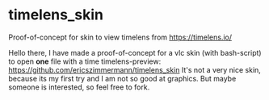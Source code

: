 # timelens_skin
Proof-of-concept for skin to view timelens from https://timelens.io/

Hello there,
I have made a proof-of-concept for a vlc skin (with bash-script) to open **one** file with a time timelens-preview:
https://github.com/ericszimmermann/timelens_skin
It's not a very nice skin, because its my first try and I am not so good at graphics.
But maybe someone is interested, so feel free to fork.

